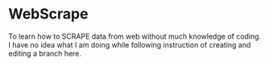 # WebScrape
To learn how to SCRAPE data from web without much knowledge of coding.
I have no idea what I am doing while following instruction of creating and editing a branch here. 
